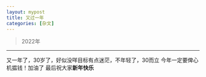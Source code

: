 ```yaml
---
layout: mypost
title: 又过一年
categories: [杂文]
---
```


> 2022年
---
又一年了，30岁了，好似没咩目标有点迷茫，不年轻了，30而立
今年一定要俾心机揾钱！加油了 
最后祝大家**新年快乐**

